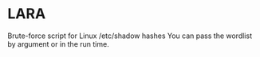 # LARA
Brute-force script for Linux /etc/shadow hashes
You can pass the wordlist by argument or in the run time.
